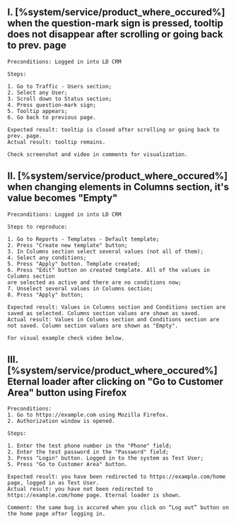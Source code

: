 ## I. [%system/service/product_where_occured%] when the question-mark sign is pressed, tooltip does not disappear after scrolling or going back to prev. page

```text
Preconditions: Logged in into LD CRM

Steps:

1. Go to Traffic - Users section;
2. Select any User;
3. Scroll down to Status section;
4. Press question-mark sign;
5. Tooltip appears;
6. Go back to previous page.

Expected result: tooltip is closed after scrolling or going back to prev. page.
Actual result: tooltip remains.

Check screenshot and video in comments for visualization.
```

## II. [%system/service/product_where_occured%] when changing elements in Columns section, it's value becomes "Empty"

```text
Preconditions: Logged in into LD CRM

Steps to reproduce:

1. Go to Reports - Templates - Default template;
2. Press "Create new template" button;
3. In Columns section select several values (not all of them);
4. Select any conditions;
5. Press "Apply" button. Template created;
6. Press "Edit" button on created template. All of the values in Columns section
are selected as active and there are no conditions now;
7. Unselect several values in Columns section;
8. Press "Apply" button;

Expected result: Values in Columns section and Conditions section are saved as selected. Columns section values are shown as saved.
Actual result: Values in Columns section and Conditions section are not saved. Column section values are shown as "Empty".

For visual example check video below.
```

## III. [%system/service/product_where_occured%] Eternal loader after clicking on "Go to Customer Area" button using Firefox

```text
Preconditions:
1. Go to https://example.com using Mozilla Firefox.
2. Authorization window is opened.

Steps:

1. Enter the test phone number in the "Phone" field;
2. Enter the test password in the "Password" field;
3. Press "Login" button. Logged in to the system as Test User;
5. Press "Go to Customer Area" button.

Expected result: you have been redirected to https://example.com/home page, logged in as Test User.
Actual result: you have not been redirected to https://example.com/home page. Eternal loader is shown.

Comment: the same bug is accured when you click on “Log out” button on the home page after logging in.
